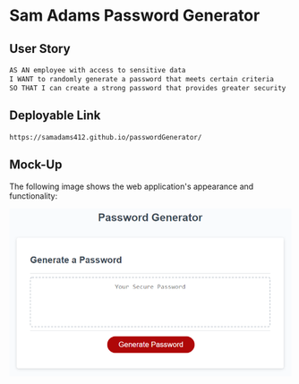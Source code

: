 # Sam Adams Password Generator

## User Story

```
AS AN employee with access to sensitive data
I WANT to randomly generate a password that meets certain criteria
SO THAT I can create a strong password that provides greater security
```


## Deployable Link
```
https://samadams412.github.io/passwordGenerator/
```

## Mock-Up

The following image shows the web application's appearance and functionality:

![The Password Generator application displays a red button to "Generate Password".](03-javascript-homework-demo.png)